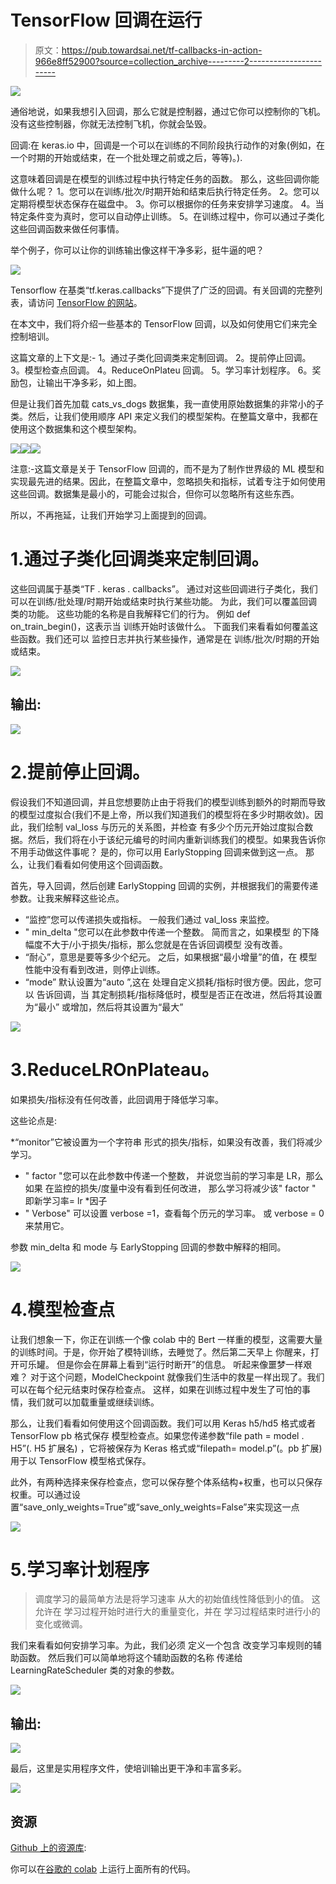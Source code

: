 # TensorFlow 回调在运行

> 原文：<https://pub.towardsai.net/tf-callbacks-in-action-966e8ff52900?source=collection_archive---------2----------------------->

![](img/a7fd7e0c0194da3b220530f2487a2f40.png)

通俗地说，如果我想引入回调，那么它就是控制器，通过它你可以控制你的飞机。没有这些控制器，你就无法控制飞机，你就会坠毁。

回调:在 keras.io 中，回调是一个可以在训练的不同阶段执行动作的对象(例如，在一个时期的开始或结束，在一个批处理之前或之后，等等)。).

这意味着回调是在模型的训练过程中执行特定任务的函数。
那么，这些回调你能做什么呢？
1。您可以在训练/批次/时期开始和结束后执行特定任务。
2。您可以定期将模型状态保存在磁盘中。
3。你可以根据你的任务来安排学习速度。
4。当特定条件变为真时，您可以自动停止训练。
5。在训练过程中，你可以通过子类化这些回调函数来做任何事情。

举个例子，你可以让你的训练输出像这样干净多彩，挺牛逼的吧？

![](img/84125f44ae29695247dcbe8b7b590e60.png)

Tensorflow 在基类“tf.keras.callbacks”下提供了广泛的回调。有关回调的完整列表，请访问 [TensorFlow 的网站](https://www.tensorflow.org/api_docs/python/tf/keras/callbacks/Callback)。

在本文中，我们将介绍一些基本的 TensorFlow 回调，以及如何使用它们来完全控制培训。

这篇文章的上下文是:-
1。通过子类化回调类来定制回调。
2。提前停止回调。
3。模型检查点回调。
4。ReduceOnPlateu 回调。
5。学习率计划程序。
6。奖励包，让输出干净多彩，如上图。

但是让我们首先加载 cats_vs_dogs 数据集，我一直使用原始数据集的非常小的子类。然后，让我们使用顺序 API 来定义我们的模型架构。在整篇文章中，我都在使用这个数据集和这个模型架构。

![](img/898880b5336ce9ac773f15d3feced9d5.png)![](img/058c5d959397a4225e81a9af25e18a12.png)![](img/e746617b9c7080ef6a69c0340846dced.png)

注意:-这篇文章是关于 TensorFlow 回调的，而不是为了制作世界级的 ML 模型和实现最先进的结果。因此，在整篇文章中，忽略损失和指标，试着专注于如何使用这些回调。数据集是最小的，可能会过拟合，但你可以忽略所有这些东西。

所以，不再拖延，让我们开始学习上面提到的回调。

# 1.通过子类化回调类来定制回调。

这些回调属于基类“TF . keras . callbacks”。
通过对这些回调进行子类化，我们可以在训练/批处理/时期开始或结束时执行某些功能。
为此，我们可以覆盖回调类的功能。
这些功能的名称是自我解释它们的行为。
例如 def on_train_begin()，这表示当
训练开始时该做什么。
下面我们来看看如何覆盖这些函数。我们还可以
监控日志并执行某些操作，通常是在
训练/批次/时期的开始或结束。

![](img/0950d6a03d16a72c5c224a5f12fe9aa0.png)

## 输出:

![](img/c91726f3a1797a4bb1dc0f1b910f4088.png)

# 2.提前停止回调。

假设我们不知道回调，并且您想要防止由于将我们的模型训练到额外的时期而导致的模型过度拟合(我们不是上帝，所以我们知道我们的模型将在多少时期收敛)。因此，我们绘制 val_loss 与历元的关系图，并检查
有多少个历元开始过度拟合数据。然后，我们将在小于该纪元编号的时间内重新训练我们的模型。如果我告诉你不用手动做这件事呢？
是的，你可以用 EarlyStopping 回调来做到这一点。
那么，让我们看看如何使用这个回调函数。

首先，导入回调，然后创建
EarlyStopping 回调的实例，并根据我们的需要传递参数。让我来解释这些论点。

*   “监控”您可以传递损失或指标。
    一般我们通过 val_loss 来监控。
*   " min_delta "您可以在此参数中传递一个整数。
    简而言之，如果模型
    的下降幅度不大于/小于损失/指标，那么您就是在告诉回调模型
    没有改善。
*   “耐心”，意思是要等多少个纪元。
    之后，如果根据“最小增量”的值，在
    模型性能中没有看到改进，则停止训练。
*   “mode”
    默认设置为“auto ”,这在
    处理自定义损耗/指标时很方便。因此，您可以
    告诉回调，当
    其定制损耗/指标降低时，模型是否正在改进，然后将其设置为“最小”
    或增加，然后将其设置为“最大”

![](img/cdf6ac6efe80ffc597f6a3a0c042b70b.png)

# 3.ReduceLROnPlateau。

如果损失/指标没有任何改善，此回调用于降低学习率。

这些论点是:

*“monitor”它被设置为一个字符串
形式的损失/指标，如果没有改善，我们将减少学习。

*   " factor "您可以在此参数中传递一个整数，
    并说您当前的学习率是 LR，那么如果
    在监控的损失/度量中没有看到任何改进，
    那么学习将减少该" factor "
    即新学习率= lr *因子
*   " Verbose"
    可以设置 verbose =1，查看每个历元的学习率。
    或 verbose = 0 来禁用它。

参数 min_delta 和 mode 与 EarlyStopping 回调的参数中解释的相同。

![](img/33e1c890623826268aff8d9f791a1886.png)

# 4.模型检查点

让我们想象一下，你正在训练一个像 colab 中的 Bert 一样重的模型，这需要大量的训练时间。于是，你开始了模特训练，去睡觉了。然后第二天早上
你醒来，打开可乐罐。
但是你会在屏幕上看到“运行时断开”的信息。
听起来像噩梦一样艰难？
对于这个问题，ModelCheckpoint 就像我们生活中的救星一样出现了。我们可以在每个纪元结束时保存检查点。
这样，如果在训练过程中发生了可怕的事情，我们就可以加载重量或继续训练。

那么，让我们看看如何使用这个回调函数。我们可以用 Keras h5/hd5 格式或者 TensorFlow pb
格式保存
模型检查点。如果您传递参数“file path = model . H5”(. H5 扩展名)
，它将被保存为 Keras 格式或“filepath= model.p”(。pb 扩展)
用于以 TensorFlow 模型格式保存。

此外，有两种选择来保存检查点，您可以保存整个体系结构+权重，也可以只保存权重。可以通过设置“save_only_weights=True”或“save_only_weights=False”来实现这一点

![](img/8f080562e9074405eb4d074682309a56.png)

# 5.学习率计划程序

> 调度学习的最简单方法是将学习速率
> 从大的初始值线性降低到小的值。
> 这允许在
> 学习过程开始时进行大的重量变化，并在
> 学习过程结束时进行小的变化或微调。

我们来看看如何安排学习率。为此，我们必须
定义一个包含
改变学习率规则的辅助函数。
然后我们可以简单地将这个辅助函数的名称
传递给 LearningRateScheduler 类的对象的参数。

![](img/70fa59a00e9f28053ca58f3162307281.png)

## 输出:

![](img/588a8c83bb335cd3db6e85c38ef415ed.png)

最后，这里是实用程序文件，使培训输出更干净和丰富多彩。

![](img/84125f44ae29695247dcbe8b7b590e60.png)

## 资源

[Github 上的资源库](https://github.com/abhinavsp0730/callback_blog):

你可以在[谷歌的 colab](https://colab.research.google.com/drive/1HRAt-ViaZW2BpwjY51rn64W3VBrTp-FI?usp=sharing) 上运行上面所有的代码。
